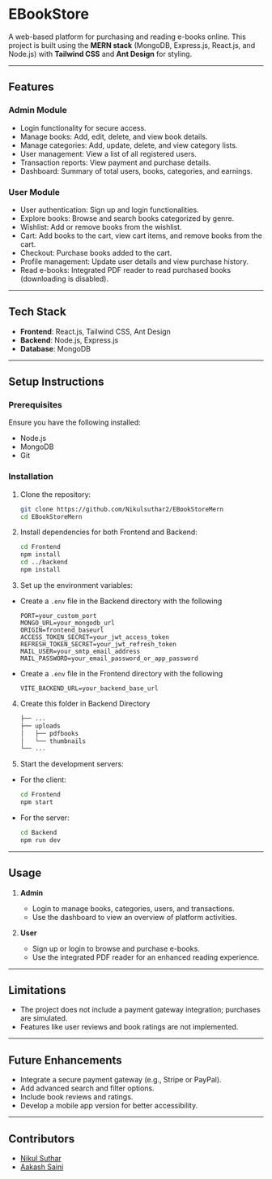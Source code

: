 # **EBookStore**

A web-based platform for purchasing and reading e-books online. This project is built using the **MERN stack** (MongoDB, Express.js, React.js, and Node.js) with **Tailwind CSS** and **Ant Design** for styling.

---

## **Features**

### **Admin Module**
- Login functionality for secure access.
- Manage books: Add, edit, delete, and view book details.
- Manage categories: Add, update, delete, and view category lists.
- User management: View a list of all registered users.
- Transaction reports: View payment and purchase details.
- Dashboard: Summary of total users, books, categories, and earnings.

### **User Module**
- User authentication: Sign up and login functionalities.
- Explore books: Browse and search books categorized by genre.
- Wishlist: Add or remove books from the wishlist.
- Cart: Add books to the cart, view cart items, and remove books from the cart.
- Checkout: Purchase books added to the cart.
- Profile management: Update user details and view purchase history.
- Read e-books: Integrated PDF reader to read purchased books (downloading is disabled).

---

## **Tech Stack**

- **Frontend**: React.js, Tailwind CSS, Ant Design
- **Backend**: Node.js, Express.js
- **Database**: MongoDB

---

## **Setup Instructions**

### Prerequisites
Ensure you have the following installed:
- Node.js
- MongoDB
- Git

### Installation

1. Clone the repository:
   ```bash
   git clone https://github.com/Nikulsuthar2/EBookStoreMern
   cd EBookStoreMern
   ```
2. Install dependencies for both Frontend and Backend:
    ```bash
    cd Frontend
    npm install
    cd ../backend
    npm install
    ```
3. Set up the environment variables:
- Create a `.env` file in the Backend directory with the following
    ```env
    PORT=your_custom_port
    MONGO_URL=your_mongodb_url
    ORIGIN=frontend_baseurl
    ACCESS_TOKEN_SECRET=your_jwt_access_token
    REFRESH_TOKEN_SECRET=your_jwt_refresh_token
    MAIL_USER=your_smtp_email_address
    MAIL_PASSWORD=your_email_password_or_app_password
    ```
- Create a `.env` file in the Frontend directory with the following
    ```env
    VITE_BACKEND_URL=your_backend_base_url
    ```
4. Create this folder in Backend Directory
    ```bash
    ├── ...
    ├── uploads   
    │   ├── pdfbooks 
    │   └── thumbnails        
    └── ...
    ```
5. Start the development servers:
- For the client:
    ```bash
    cd Frontend
    npm start
    ```
- For the server:
    ```bash
    cd Backend
    npm run dev
    ```
---

## **Usage**

1. **Admin**
   - Login to manage books, categories, users, and transactions.
   - Use the dashboard to view an overview of platform activities.

2. **User**
   - Sign up or login to browse and purchase e-books.
   - Use the integrated PDF reader for an enhanced reading experience.

---

## **Limitations**

- The project does not include a payment gateway integration; purchases are simulated.
- Features like user reviews and book ratings are not implemented.

---

## **Future Enhancements**

- Integrate a secure payment gateway (e.g., Stripe or PayPal).
- Add advanced search and filter options.
- Include book reviews and ratings.
- Develop a mobile app version for better accessibility.

---

## **Contributors**

- [Nikul Suthar](https://github.com/Nikulsuthar2)
- [Aakash Saini](https://github.com/Aakashsaini177)

